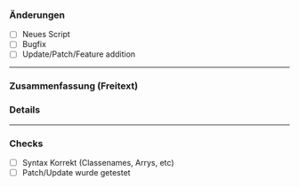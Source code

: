 ### Änderungen
- [ ] Neues Script
- [ ] Bugfix
- [ ] Update/Patch/Feature addition

---
### Zusammenfassung (Freitext)

### Details

---
### Checks
- [ ] Syntax Korrekt (Classenames, Arrys, etc)
- [ ] Patch/Update wurde getestet
